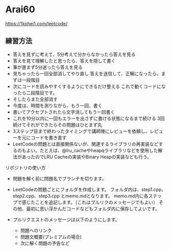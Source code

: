 # Arai60
https://1kohei1.com/leetcode/

## 練習方法
- 答えを見ずに考えて、5分考えて分からなかったら答えを見る
- 答えを見て理解したと思ったら、答えを隠して書く
- 筆が進まず5分迷ったら答えを見る
- 見ちゃったら一回全部消してやり直し
答えを送信して、正解になったら、まずは一段階目
- 次にコードを読みやすくするようにできるだけ整える
これで動くコードになったら二段階目です。
- そしたらまた全部消す
- 今度は、時間を測りながら、もう一回、書く
- 書いてアクセプトされたら文字消してもう一回書く
- これを10分以内に一回もエラーを出さずに書ける状態になるまで続ける
3回続けてそれができたらその問題はひとまず丸
- 3ステップ目まで終わったタイミングで講師陣にレビューを依頼し、レビューを元にコードを書き直す
- LeetCodeの問題とは直接関係ないが、関連するライブラリの再実装などするのもよい。たとえば、@lru_cacheやheapqライブラリなどを使用した解法があったのでLRU Cacheの実装やBinary Heapの実装なども行う。


リポジトリの使い方
- 問題を解く前に問題名でブランチを切ります。

- LeetCodeの問題ごとにフォルダを作成します。
フォルダ内は、step1.cpp、step2.cpp、step3.cpp とmemo.mdとなります。
memo.md内に各ステップで感じたことを追記します。（これはプルリクのメッセージでもよい）
その他、最初に思い浮かんだコードなどもフォルダ内に保存してよいです。

- プルリクエストのメッセージは以下のようにします。
  - 問題へのリンク
  - 問題文概要(プレミアムの場合)
  - 次に解く問題の予告など
